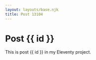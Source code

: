 ```yaml
---
layout: layouts/base.njk
title: Post 13104
---
```


# Post {{ id }}

This is post {{ id }} in my Eleventy project.
